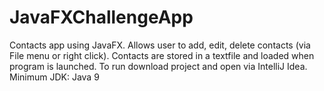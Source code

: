 # JavaFXChallengeApp
Contacts app using JavaFX.
Allows user to add, edit, delete contacts (via File menu or right click).
Contacts are stored in a textfile and loaded when program is launched.
To run download project and open via IntelliJ Idea.
Minimum JDK: Java 9
